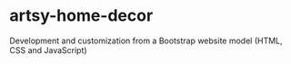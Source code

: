 # artsy-home-decor
Development and customization from a Bootstrap website model (HTML, CSS and JavaScript)
